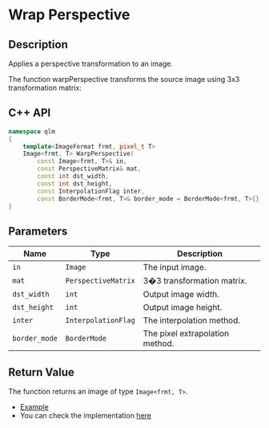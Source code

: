 # Wrap Perspective

## Description
Applies a perspective transformation to an image.

The function warpPerspective transforms the source image using 3x3 transformation matrix:
## C++ API
```c++
namespace qlm
{
	template<ImageFormat frmt, pixel_t T>
	Image<frmt, T> WarpPerspective(
		const Image<frmt, T>& in,
		const PerspectiveMatrix& mat,
		const int dst_width,
		const int dst_height,
		const InterpolationFlag inter,
		const BorderMode<frmt, T>& border_mode = BorderMode<frmt, T>{});
}
```

## Parameters

| Name         | Type                  | Description                      |
|--------------|-----------------------|----------------------------------|
| `in`         | `Image`               | The input image.                 |
| `mat`        | `PerspectiveMatrix`   | 3�3 transformation matrix.       |
| `dst_width`  | `int`                 | Output image width.              |
| `dst_height` | `int`                 | Output image height.             |
| `inter`      | `InterpolationFlag`   | The interpolation method.        |
| `border_mode`| `BorderMode`          | The pixel extrapolation method.  |

## Return Value
The function returns an image of type `Image<frmt, T>`.

* [Example](../../../Examples/Geometric%20Transformations/WarpPerspective)
* You can check the implementation [here](../../../../source/WarpPerspective/WarpPerspective.cpp)